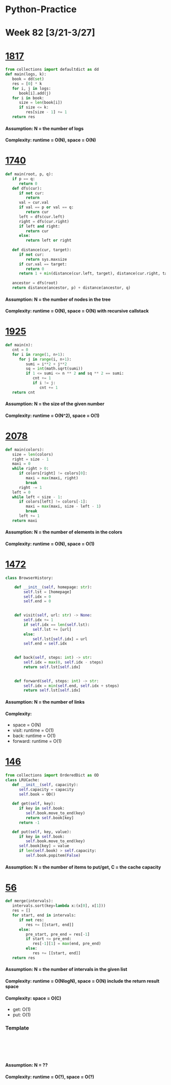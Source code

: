 # Python-Practice

# Week 82 [3/21-3/27]

# [1817](https://leetcode.com/problems/finding-the-users-active-minutes/)
```python
from collections import defaultdict as dd
def main(logs, k):
   book = dd(set)
   res = [0] * k
   for i, j in logs:
      book[i].add(j)
   for i in book:
      size = len(book[i])
      if size <= k:
         res[size - 1] += 1
   return res
```
#### Assumption: N = the number of logs
#### Complexity: runtime = O(N), space = O(N)

# [1740](https://leetcode.com/problems/find-distance-in-a-binary-tree/)
```python
def main(root, p, q):
   if p == q:
      return 0
   def dfs(cur):
      if not cur:
         return
      val = cur.val
      if val == p or val == q:
         return cur
      left = dfs(cur.left)
      right = dfs(cur.right)
      if left and right:
         return cur
      else:
         return left or right
   
   def distance(cur, target):
      if not cur:
         return sys.maxsize
      if cur.val == target:
         return 0
      return 1 + min(distance(cur.left, target), distance(cur.right, target))
   
   ancestor = dfs(root)
   return distance(ancestor, p) + distance(ancestor, q)
```
#### Assumption: N = the number of nodes in the tree
#### Complexity: runtime = O(N), space = O(N) with recursive callstack

# [1925](https://leetcode.com/problems/count-square-sum-triples/)
```python
def main(n):
   cnt = 0
   for i in range(1, n+1):
      for j in range(i, n+1):
         sumi = i**2 + j**2
         sq = int(math.sqrt(sumi))
         if 1 <= sumi <= n ** 2 and sq ** 2 == sumi:
            cnt += 1
            if i != j:
               cnt += 1
   return cnt
```
#### Assumption: N = the size of the given number
#### Complexity: runtime = O(N^2), space = O(1)

# [2078](https://leetcode.com/problems/two-furthest-houses-with-different-colors/)
```python
def main(colors):
   size = len(colors)
   right = size - 1
   maxi = 0
   while right > 0:
      if colors[right] != colors[0]:
         maxi = max(maxi, right)
         break
      right -= 1
   left = 0
   while left < size - 1:
      if colors[left] != colors[-1]:
         maxi = max(maxi, size - left - 1)
         break
      left += 1
   return maxi
```
#### Assumption: N = the number of elements in the colors
#### Complexity: runtime = O(N), space = O(1)

# [1472](https://leetcode.com/problems/design-browser-history/)
```python
class BrowserHistory:

    def __init__(self, homepage: str):
        self.lst = [homepage]
        self.idx = 0
        self.end = 0
        

    def visit(self, url: str) -> None:
        self.idx += 1
        if self.idx == len(self.lst):
            self.lst += [url]
        else:
            self.lst[self.idx] = url
        self.end = self.idx
        

    def back(self, steps: int) -> str:
        self.idx = max(0, self.idx - steps)
        return self.lst[self.idx]
        

    def forward(self, steps: int) -> str:
        self.idx = min(self.end, self.idx + steps)
        return self.lst[self.idx]
```
#### Assumption: N = the number of links
#### Complexity:
- space = O(N)
- visit: runtime = O(1)
- back: runtime = O(1)
- forward: runtime = O(1)

# [146](https://leetcode.com/problems/lru-cache/)
```python
from collections import OrderedDict as OD
class LRUCache:
   def __init__(self, capacity):
      self.capacity = capacity
      self.book = OD()
   
   def get(self, key):
      if key in self.book:
         self.book.move_to_end(key)
         return self.book[key]
      return -1

   def put(self, key, value):
      if key in self.book:
         self.book.move_to_end(key)
      self.book[key] = value
      if len(self.book) > self.capacity:
         self.book.popitem(False)
```
#### Assumption: N = the number of items to put/get, C = the cache capacity

# [56](https://leetcode.com/problems/merge-intervals/)
```python
def merge(intervals):
   intervals.sort(key=lambda x:(x[0], x[1]))
   res = []
   for start, end in intervals:
      if not res:
         res += [[start, end]]
      else:
         pre_start, pre_end = res[-1]
         if start <= pre_end:
            res[-1][1] = max(end, pre_end)
         else:
            res += [[start, end]]
   return res
```
#### Assumption: N = the number of intervals in the given list
#### Complexity: runtime = O(NlogN), space = O(N) include the return result space

#### Complexity: space = O(C)
- get: O(1)
- put: O(1)

### Template
# []()
```sql
```

# []()
```python
```
#### Assumption: N = ??
#### Complexity: runtime = O(?), space = O(?)
